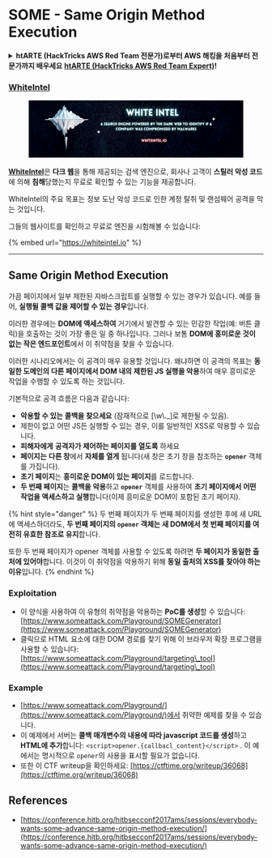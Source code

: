 # SOME - Same Origin Method Execution

<details>

<summary><strong>htARTE (HackTricks AWS Red Team 전문가)로부터 AWS 해킹을 처음부터 전문가까지 배우세요</strong> <a href="https://training.hacktricks.xyz/courses/arte"><strong>htARTE (HackTricks AWS Red Team Expert)</strong></a><strong>!</strong></summary>

* **사이버 보안 회사**에서 일하시나요? **회사가 HackTricks에 광고**되길 원하시나요? 또는 **PEASS의 최신 버전에 액세스**하거나 HackTricks를 **PDF로 다운로드**하고 싶으신가요? [**구독 요금제**](https://github.com/sponsors/carlospolop)를 확인해보세요!
* [**The PEASS Family**](https://opensea.io/collection/the-peass-family)를 발견해보세요, 저희의 독점 [**NFTs**](https://opensea.io/collection/the-peass-family) 컬렉션
* [**공식 PEASS & HackTricks 스왜그**](https://peass.creator-spring.com)를 얻으세요
* **💬** [**Discord 그룹**](https://discord.gg/hRep4RUj7f) 또는 [**텔레그램 그룹**](https://t.me/peass)에 **가입**하거나 **트위터**에서 **팔로우**하세요 🐦[**@carlospolopm**](https://twitter.com/hacktricks_live)**.**
* **해킹 트릭을 공유하고 싶으시다면** [**hacktricks repo**](https://github.com/carlospolop/hacktricks) **및** [**hacktricks-cloud repo**](https://github.com/carlospolop/hacktricks-cloud)에 PR을 제출하세요.

</details>

### [WhiteIntel](https://whiteintel.io)

<figure><img src="/.gitbook/assets/image (1224).png" alt=""><figcaption></figcaption></figure>

[**WhiteIntel**](https://whiteintel.io)은 **다크 웹**을 통해 제공되는 검색 엔진으로, 회사나 고객이 **스틸러 악성 코드**에 의해 **침해**당했는지 무료로 확인할 수 있는 기능을 제공합니다.

WhiteIntel의 주요 목표는 정보 도난 악성 코드로 인한 계정 탈취 및 랜섬웨어 공격을 막는 것입니다.

그들의 웹사이트를 확인하고 무료로 엔진을 시험해볼 수 있습니다:

{% embed url="https://whiteintel.io" %}

---

## Same Origin Method Execution

가끔 페이지에서 일부 제한된 자바스크립트를 실행할 수 있는 경우가 있습니다. 예를 들어, **실행될 콜백 값을 제어할 수 있는 경우**입니다.

이러한 경우에는 **DOM에 액세스하여** 거기에서 발견할 수 있는 민감한 작업(예: 버튼 클릭)을 호출하는 것이 가장 좋은 일 중 하나입니다. 그러나 보통 **DOM에 흥미로운 것이 없는 작은 엔드포인트**에서 이 취약점을 찾을 수 있습니다.

이러한 시나리오에서는 이 공격이 매우 유용할 것입니다. 왜냐하면 이 공격의 목표는 **동일한 도메인의 다른 페이지에서 DOM 내의 제한된 JS 실행을 악용**하여 매우 흥미로운 작업을 수행할 수 있도록 하는 것입니다.

기본적으로 공격 흐름은 다음과 같습니다:

* **악용할 수 있는 콜백을 찾으세요** (잠재적으로 \[\w\\.\_]로 제한될 수 있음).
* 제한이 없고 어떤 JS든 실행할 수 있는 경우, 이를 일반적인 XSS로 악용할 수 있습니다.
* **피해자에게** **공격자가 제어하는 페이지를 열도록** 하세요
* **페이지는** **다른 창**에서 **자체를 열게** 됩니다(새 창은 초기 창을 참조하는 **`opener`** 객체를 가집니다).
* **초기 페이지**는 **흥미로운 DOM이 있는 페이지**를 로드합니다.
* **두 번째 페이지**는 **콜백을 악용**하고 **`opener`** 객체를 사용하여 **초기 페이지에서 어떤 작업을 액세스하고 실행**합니다(이제 흥미로운 DOM이 포함된 초기 페이지).

{% hint style="danger" %}
두 번째 페이지가 두 번째 페이지를 생성한 후에 새 URL에 액세스하더라도, **두 번째 페이지의 `opener` 객체는 새 DOM에서 첫 번째 페이지를 여전히 유효한 참조로 유지**합니다.

또한 두 번째 페이지가 opener 객체를 사용할 수 있도록 하려면 **두 페이지가 동일한 출처에 있어야**합니다. 이것이 이 취약점을 악용하기 위해 **동일 출처의 XSS를 찾아야 하는 이유**입니다.
{% endhint %}

### Exploitation

* 이 양식을 사용하여 이 유형의 취약점을 악용하는 **PoC를 생성**할 수 있습니다: [https://www.someattack.com/Playground/SOMEGenerator](https://www.someattack.com/Playground/SOMEGenerator)
* 클릭으로 HTML 요소에 대한 DOM 경로를 찾기 위해 이 브라우저 확장 프로그램을 사용할 수 있습니다: [https://www.someattack.com/Playground/targeting\_tool](https://www.someattack.com/Playground/targeting\_tool)

### Example

* [https://www.someattack.com/Playground/](https://www.someattack.com/Playground/)에서 취약한 예제를 찾을 수 있습니다.
* 이 예제에서 서버는 **콜백 매개변수의 내용에 따라 javascript 코드를 생성**하고 **HTML에 추가**합니다: `<script>opener.{callbacl_content}</script>` . 이 예에서는 명시적으로 `opener`의 사용을 표시할 필요가 없습니다.
* 또한 이 CTF writeup을 확인하세요: [https://ctftime.org/writeup/36068](https://ctftime.org/writeup/36068)

## References

* [https://conference.hitb.org/hitbsecconf2017ams/sessions/everybody-wants-some-advance-same-origin-method-execution/](https://conference.hitb.org/hitbsecconf2017ams/sessions/everybody-wants-some-advance-same-origin-method-execution/)
